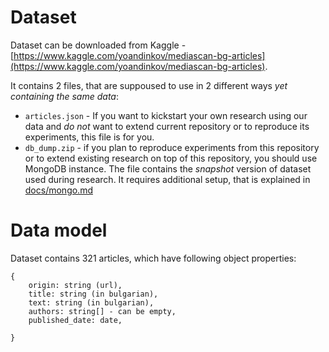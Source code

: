 # Dataset

Dataset can be downloaded from Kaggle - [https://www.kaggle.com/yoandinkov/mediascan-bg-articles](https://www.kaggle.com/yoandinkov/mediascan-bg-articles). 

It contains 2 files, that are suppoused to use in 2 different ways _yet containing the same data_:
- `articles.json` - If you want to kickstart your own research using our data and _do not_ want to extend current repository or to reproduce its experiments, this file is for you.
- `db_dump.zip` - if you plan to reproduce experiments from this repository or to extend existing research on top of this repository, you should use MongoDB instance. The file contains the _snapshot_ version of dataset used during research. It requires additional setup, that is explained in [docs/mongo.md](docs/mongo.md)

# Data model
Dataset contains 321 articles, which have following object properties:

```
{
    origin: string (url),
    title: string (in bulgarian),
    text: string (in bulgarian),
    authors: string[] - can be empty,
    published_date: date,
    
}
```